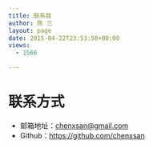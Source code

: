 ```yaml
---
title: 联系我
author: 陈 三
layout: page
date: 2015-04-22T23:53:50+00:00
views:
  - 1566

---
```

# 联系方式

  * 邮箱地址：chenxsan@gmail.com
  * Github：<https://github.com/chenxsan>
